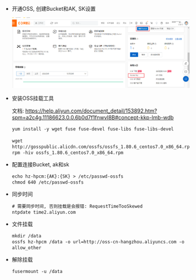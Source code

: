 * 开通OSS, 创建Bucket和AK, SK设置

  ![image-20230128173334641](.image/04-oss%E6%8C%82%E8%BD%BD/image-20230128173334641.png)

* 安装OSS挂载工具

  文档: https://help.aliyun.com/document_detail/153892.htm?spm=a2c4g.11186623.0.0.6b0d7f1fnwvI8B#concept-kkp-lmb-wdb

  ```shell
  yum install -y wget fuse fuse-devel fuse-libs fuse-libs-devel
  
  wget http://gosspublic.alicdn.com/ossfs/ossfs_1.80.6_centos7.0_x86_64.rpm
  rpm -hiv ossfs_1.80.6_centos7.0_x86_64.rpm
  ```

* 配置连接Bucket, ak和sk

  ```shell
  echo hz-hpcm:{AK}:{SK} > /etc/passwd-ossfs
  chmod 640 /etc/passwd-ossfs
  ```

* 同步时间

  ```shell
  # 需要同步时间, 否则挂载是会报错: RequestTimeTooSkewed
  ntpdate time2.aliyun.com
  ```

* 文件挂载

  ```shell
  mkdir /data
  ossfs hz-hpcm /data -o url=http://oss-cn-hangzhou.aliyuncs.com -o allow_other
  ```

* 解除挂载

  ```shell
  fusermount -u /data
  ```

  